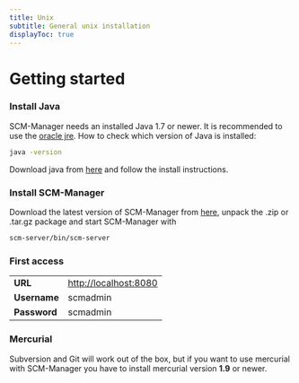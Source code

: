 ```yaml
---
title: Unix
subtitle: General unix installation
displayToc: true
---
```


# Getting started

### Install Java

SCM-Manager needs an installed Java 1.7 or newer. It is recommended to use the [oracle jre](http://java.oracle.com/). 
How to check which version of Java is installed:

```bash
java -version
```

Download java from [here](http://java.oracle.com/) and follow the install instructions.

### Install SCM-Manager

Download the latest version of SCM-Manager from
[here](http://www.scm-manager.org/download/), unpack the .zip
or .tar.gz package and start SCM-Manager with

```bash
scm-server/bin/scm-server
```

### First access

|              |                         |
| ------------ | ----------------------- |
| **URL**      | <http://localhost:8080> |
| **Username** | scmadmin                |
| **Password** | scmadmin                |

### Mercurial

Subversion and Git will work out of the box, but if you want to use
mercurial with SCM-Manager you have to install mercurial version
**1.9** or newer.
